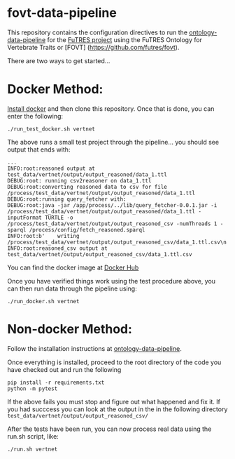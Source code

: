 # fovt-data-pipeline

This repository contains the configuration directives to run the 
[ontology-data-pipeline](https://github.com/biocodellc/ontology-data-pipeline) for the
[FuTRES project](https://futres.org/) using the FuTRES Ontology for Vertebrate Traits or [FOVT] (https://github.com/futres/fovt).

There are two ways to get started...

# Docker Method:
[Install docker](https://docs.docker.com/install/) and then clone this repository.  Once that is done, you can enter the following:
```
./run_test_docker.sh vertnet
```
The above runs a small test project through the pipeline... you should see output that ends with:
```
...
INFO:root:reasoned output at test_data/vertnet/output/output_reasoned/data_1.ttl
DEBUG:root:	running csv2reasoner on data_1.ttl
DEBUG:root:converting reasoned data to csv for file /process/test_data/vertnet/output/output_reasoned/data_1.ttl
DEBUG:root:running query_fetcher with:
DEBUG:root:java -jar /app/process/../lib/query_fetcher-0.0.1.jar -i /process/test_data/vertnet/output/output_reasoned/data_1.ttl -inputFormat TURTLE -o /process/test_data/vertnet/output/output_reasoned_csv -numThreads 1 -sparql /process/config/fetch_reasoned.sparql
INFO:root:b'    writing /process/test_data/vertnet/output/output_reasoned_csv/data_1.ttl.csv\n'
INFO:root:reasoned_csv output at test_data/vertnet/output/output_reasoned_csv/data_1.ttl.csv
```
You can find the docker image at [Docker Hub](https://cloud.docker.com/u/jdeck88/repository/docker/jdeck88/ontology-data-pipeline)

Once you have verified things work using the test procedure above, you can then run data through the pipeline using:
```
./run_docker.sh vertnet
```

# Non-docker Method:

Follow the installation instructions at [ontology-data-pipeline](https://github.com/biocodellc/ontology-data-pipeline). 

Once everything is installed, proceed to the root directory of the code you have checked out and run the following

```  
pip install -r requirements.txt  
python -m pytest 
```

If the above fails you must stop and figure out what happened and fix it. 
If you had succcess you can look at the output in the in the following directory ```test_data/vertnet/output/output_reasoned_csv/```

After the tests have been run, you can now process real data using the run.sh script, like:
```  
./run.sh vertnet
```



